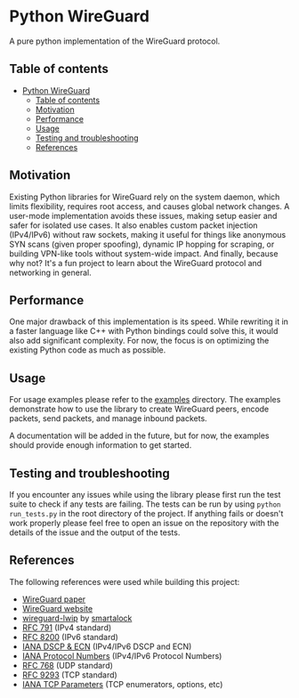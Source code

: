 # Python WireGuard

A pure python implementation of the WireGuard protocol.

## Table of contents

- [Python WireGuard](#python-wireguard)
  - [Table of contents](#table-of-contents)
  - [Motivation](#motivation)
  - [Performance](#performance)
  - [Usage](#usage)
  - [Testing and troubleshooting](#testing-and-troubleshooting)
  - [References](#references)

## Motivation

Existing Python libraries for WireGuard rely on the system daemon, which limits flexibility, requires root access, and causes global network changes. A user-mode implementation avoids these issues, making setup easier and safer for isolated use cases. It also enables custom packet injection (IPv4/IPv6) without raw sockets, making it useful for things like anonymous SYN scans (given proper spoofing), dynamic IP hopping for scraping, or building VPN-like tools without system-wide impact.
And finally, because why not? It's a fun project to learn about the WireGuard protocol and networking in general.

## Performance

One major drawback of this implementation is its speed. While rewriting it in a faster language like C++ with Python bindings could solve this, it would also add significant complexity. For now, the focus is on optimizing the existing Python code as much as possible.

## Usage

For usage examples please refer to the [examples](/examples/README.md) directory. The examples demonstrate how to use the library to create WireGuard peers, encode packets, send packets, and manage inbound packets.

A documentation will be added in the future, but for now, the examples should provide enough information to get started.

## Testing and troubleshooting

If you encounter any issues while using the library please first run the test suite to check if any tests are failing. The tests can be run by using `python run_tests.py` in the root directory of the project.
If anything fails or doesn't work properly please feel free to open an issue on the repository with the details of the issue and the output of the tests.

## References

The following references were used while building this project:

- [WireGuard paper](https://www.wireguard.com/papers/wireguard.pdf)
- [WireGuard website](https://www.wireguard.com)
- [wireguard-lwip](https://github.com/smartalock/wireguard-lwip) by [smartalock](https://github.com/smartalock)
- [RFC 791](https://datatracker.ietf.org/doc/html/rfc791) (IPv4 standard)
- [RFC 8200](https://datatracker.ietf.org/doc/html/rfc8200) (IPv6 standard)
- [IANA DSCP & ECN](https://www.iana.org/assignments/dscp-registry/dscp-registry.xhtml) (IPv4/IPv6 DSCP and ECN)
- [IANA Protocol Numbers](https://www.iana.org/assignments/protocol-numbers/protocol-numbers.xhtml) (IPv4/IPv6 Protocol Numbers)
- [RFC 768](https://datatracker.ietf.org/doc/html/rfc768) (UDP standard)
- [RFC 9293](https://datatracker.ietf.org/doc/html/rfc9293) (TCP standard)
- [IANA TCP Parameters](https://www.iana.org/assignments/tcp-parameters/tcp-parameters.xhtml) (TCP enumerators, options, etc)
